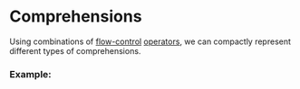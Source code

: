 # Comprehensions

Using combinations of [flow-control](flow-control.md) [operators](operators.md), we can compactly represent different types of comprehensions.

### Example:

